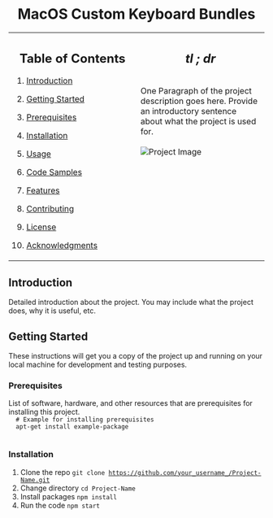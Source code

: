 <h1 align= center>MacOS Custom Keyboard Bundles</h1>

<!-- Main table for layout -->
<table>
<tr>

<!-- Left column for Table of Contents -->
<td width="50%" valign="top">
    <h2 align= center>
        <strong>Table of Contents</strong>
    </h2>
    <div>

1. [Introduction](#introduction)
2. [Getting Started](#getting-started)
3. [Prerequisites](#prerequisites)
4. [Installation](#installation)
5. [Usage](#usage)
6. [Code Samples](#code-samples)
7. [Features](#features)
8. [Contributing](#contributing)
9. [License](#license)
10. [Acknowledgments](#acknowledgments)

    </div>

</td>

<!-- Right column for Project Description -->
<td width="50%" valign="top">
    <h2 align= center>
        <strong><em>tl ; dr</em></strong>
    </h2>

<br>

<div>
One Paragraph of the project description goes here. Provide an introductory sentence about what the project is used for.
</div>

<br>

<img src="project-image-url" alt="Project Image">

<!-- Additional Sections here -->

</td>
</tr>
</table>

<h2 style="your-style-here" id="introduction">Introduction</h2>

<div>
  Detailed introduction about the project. You may include what the project does, why it is useful, etc.
</div>

<h2 id="getting-started" style="your-style-here">
    Getting Started
</h2>

<div>
  These instructions will get you a copy of the project up and running on your local machine for development and testing purposes.
</div>

<h3 style="your-style-here" id="prerequisites">Prerequisites</h3>

<div>
  List of software, hardware, and other resources that are prerequisites for installing this project.
  
  <code>
  # Example for installing prerequisites
  apt-get install example-package
  </code>
</div>

<h3 style="your-style-here" id="installation">Installation</h3>

<div>

1. Clone the repo
   <code>git clone https://github.com/your_username_/Project-Name.git</code>
2. Change directory
   <code>cd Project-Name</code>
3. Install packages
   <code>npm install</code>
4. Run the code
   <code>npm start</code>

</div>
